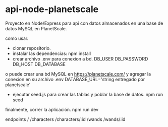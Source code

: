 # api-node-planetscale
Proyecto en Node/Express para api con datos almacenados en una base de datos MySQL en PlanetScale.

como usar.

- clonar repositorio.
- instalar las dependencias: 
npm install
- crear archivo .env para conexion a bd.
DB_USER
DB_PASSWORD
DB_HOST
DB_DATABASE

o puede crear una bd MySQL en https://planetscale.com/
y agregar la conexion en su archivo .env
DATABASE_URL='string entregado por planetscale'

- ejecutar seed.js para crear las tablas y poblar la base de datos.
npm run seed

finalmente, correr la aplicación.
npm run dev

endpoints
/
/characters
/characters/:id
/wands
/wands/:id

